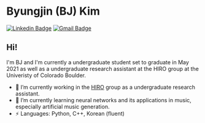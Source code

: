 # Byungjin (BJ) Kim
[![Linkedin Badge](https://img.shields.io/badge/-Byungjin_Kim-blue?style=flat-square&logo=Linkedin&logoColor=white&link=https://www.linkedin.com/in/bjkim00/)](https://www.linkedin.com/in/bjkim00/)
[![Gmail Badge](https://img.shields.io/badge/-bkim0018@gmail.com-c14438?style=flat-square&logo=Gmail&logoColor=white&link=mailto:bkim0018@gmail.com)](mailto:bkim0018@gmail.com)

## Hi!

I'm BJ and I'm currently a undergraduate student set to graduate in May 2021 as well as a undergraduate research assistant at the HIRO group at the Univeristy of Colorado Boulder.

- :robot: I’m currently working in the [HIRO](https://github.com/HIRO-group) group as a undergraduate research assistant.
- 🌱 I’m currently learning neural networks and its applications in music, especially artificial music generation.
-  ⚡ Languages: Python, C++, Korean (fluent)
